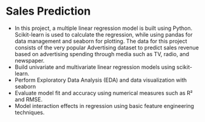 # Sales Prediction 
+ In this project, a multiple linear regression model is built using Python. Scikit-learn is used to calculate the regression, while using pandas for data management and seaborn for plotting. The data for this project consists of the very popular Advertising dataset to predict sales revenue based on advertising spending through media such as TV, radio, and newspaper. 
+ Build univariate and multivariate linear regression models using scikit-learn.
+ Perform Exploratory Data Analysis (EDA) and data visualization with seaborn
+ Evaluate model fit and accuracy using numerical measures such as R² and RMSE.
+ Model interaction effects in regression using basic feature engineering techniques.
